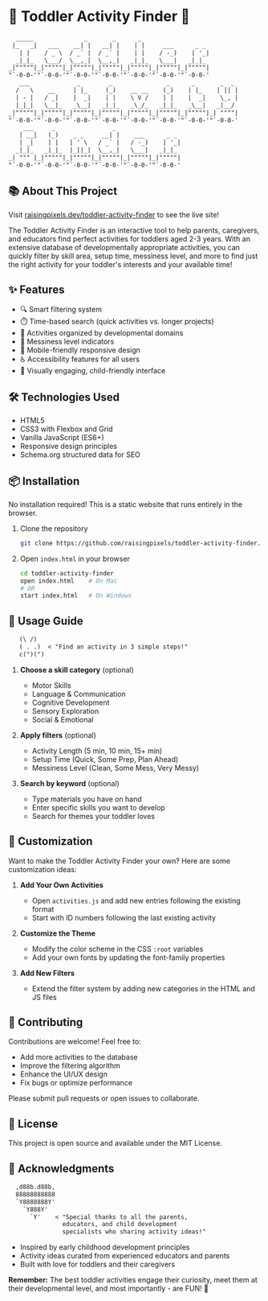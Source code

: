 # 🧸 Toddler Activity Finder 🧸

```txt
  _____              _       _      _                            
 |_   _|   ___    __| |   __| |    | |     ___      _ _          
   | |    / _ \  / _` |  / _` |    | |    / -_)    | '_|         
  _|_|_   \___/  \__,_|  \__,_|   _|_|_   \___|   _|_|_          
_|"""""|_|"""""|_|"""""|_|"""""|_|"""""|_|"""""|_|"""""|         
"`-0-0-'"`-0-0-'"`-0-0-'"`-0-0-'"`-0-0-'"`-0-0-'"`-0-0-'         
   ___             _        _               _      _       _  _  
  /   \    __     | |_     (_)    __ __    (_)    | |_    | || | 
  | - |   / _|    |  _|    | |    \ V /    | |    |  _|    \_, | 
  |_|_|   \__|_   _\__|   _|_|_   _\_/_   _|_|_   _\__|   _|__/  
_|"""""|_|"""""|_|"""""|_|"""""|_|"""""|_|"""""|_|"""""|_| """"| 
"`-0-0-'"`-0-0-'"`-0-0-'"`-0-0-'"`-0-0-'"`-0-0-'"`-0-0-'"`-0-0-' 
    ___     _                _                                   
   | __|   (_)    _ _     __| |    ___      _ _                  
   | _|    | |   | ' \   / _` |   / -_)    | '_|                 
  _|_|_   _|_|_  |_||_|  \__,_|   \___|   _|_|_                  
_| """ |_|"""""|_|"""""|_|"""""|_|"""""|_|"""""|                 
"`-0-0-'"`-0-0-'"`-0-0-'"`-0-0-'"`-0-0-'"`-0-0-'
```

## 📚 About This Project

Visit [raisingpixels.dev/toddler-activity-finder](https://raisingpixels.dev/toddler-activity-finder/) to see the live site!

The Toddler Activity Finder is an interactive tool to help parents, caregivers, and educators find perfect activities for toddlers aged 2-3 years. With an extensive database of developmentally appropriate activities, you can quickly filter by skill area, setup time, messiness level, and more to find just the right activity for your toddler's interests and your available time!

## ✨ Features

- 🔍  Smart filtering system
- ⏱️  Time-based search (quick activities vs. longer projects)
- 🧠  Activities organized by developmental domains
- 🧹  Messiness level indicators
- 📱  Mobile-friendly responsive design
- ♿  Accessibility features for all users
- 🌈  Visually engaging, child-friendly interface

## 🛠️ Technologies Used

- HTML5
- CSS3 with Flexbox and Grid
- Vanilla JavaScript (ES6+)
- Responsive design principles
- Schema.org structured data for SEO

## 📦 Installation

No installation required! This is a static website that runs entirely in the browser.

1. Clone the repository
   ```sh
   git clone https://github.com/raisingpixels/toddler-activity-finder.git
   ```

2. Open `index.html` in your browser
   ```sh
   cd toddler-activity-finder
   open index.html    # On Mac
   # OR
   start index.html   # On Windows
   ```

## 🚀 Usage Guide

```txt
   (\ /)
   ( . .)  < "Find an activity in 3 simple steps!"
   c(")(")
```

1. **Choose a skill category** (optional)
   - Motor Skills
   - Language & Communication
   - Cognitive Development
   - Sensory Exploration
   - Social & Emotional

2. **Apply filters** (optional)
   - Activity Length (5 min, 10 min, 15+ min)
   - Setup Time (Quick, Some Prep, Plan Ahead)
   - Messiness Level (Clean, Some Mess, Very Messy)

3. **Search by keyword** (optional)
   - Type materials you have on hand
   - Enter specific skills you want to develop
   - Search for themes your toddler loves

## 🎨 Customization

Want to make the Toddler Activity Finder your own? Here are some customization ideas:

1. **Add Your Own Activities**
   - Open `activities.js` and add new entries following the existing format
   - Start with ID numbers following the last existing activity

2. **Customize the Theme**
   - Modify the color scheme in the CSS `:root` variables
   - Add your own fonts by updating the font-family properties

3. **Add New Filters**
   - Extend the filter system by adding new categories in the HTML and JS files

## 🤝 Contributing

Contributions are welcome! Feel free to:

- Add more activities to the database
- Improve the filtering algorithm
- Enhance the UI/UX design
- Fix bugs or optimize performance

Please submit pull requests or open issues to collaborate.

## 📜 License

This project is open source and available under the MIT License.

## 👏 Acknowledgments

```txt
  ,d88b.d88b,
  88888888888
  `Y8888888Y'
    `Y888Y'
      `Y'    < "Special thanks to all the parents,
               educators, and child development 
               specialists who sharing activity ideas!"
```

- Inspired by early childhood development principles
- Activity ideas curated from experienced educators and parents
- Built with love for toddlers and their caregivers

**Remember:** The best toddler activities engage their curiosity, meet them at their developmental level, and most importantly - are FUN! 🎉
